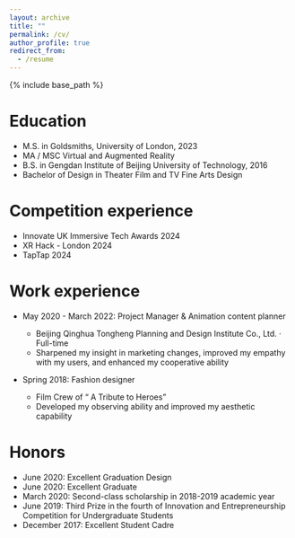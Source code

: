 ```yaml
---
layout: archive
title: ""
permalink: /cv/
author_profile: true
redirect_from:
  - /resume
---
```


{% include base_path %}

Education
======
* M.S. in Goldsmiths, University of London, 2023
* MA / MSC Virtual and Augmented Reality
* B.S. in Gengdan Institute of Beijing University of Technology, 2016
* Bachelor of Design in Theater Film and TV Fine Arts Design

Competition experience
======
* Innovate UK Immersive Tech Awards 2024
* XR Hack - London 2024
* TapTap 2024

Work experience
======
* May 2020 - March 2022: Project Manager & Animation content planner 
  * Beijing Qinghua Tongheng Planning and Design Institute Co., Ltd. · Full-time
  * Sharpened my insight in marketing changes, improved my empathy with my users, and enhanced my cooperative ability

* Spring 2018: Fashion designer
  * Film Crew of “ A Tribute to Heroes”
  * Developed my observing ability and improved my aesthetic capability
  
Honors
======
* June 2020: Excellent Graduation Design
* June 2020: Excellent Graduate
* March 2020: Second-class scholarship in 2018-2019 academic year
* June 2019: Third Prize in the fourth of Innovation and Entrepreneurship Competition for Undergraduate Students
* December 2017: Excellent Student Cadre

